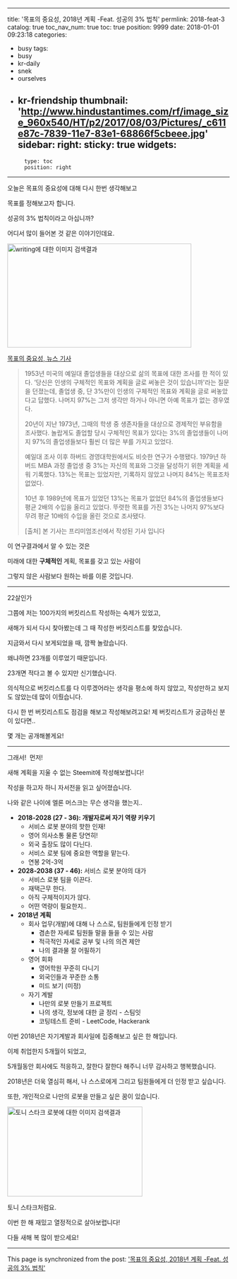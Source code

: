 
---
title: '목표의 중요성, 2018년 계획 -Feat. 성공의 3% 법칙'
permlink: 2018-feat-3
catalog: true
toc_nav_num: true
toc: true
position: 9999
date: 2018-01-01 09:23:18
categories:
- busy
tags:
- busy
- kr-daily
- snek
- ourselves
- kr-friendship
thumbnail: 'http://www.hindustantimes.com/rf/image_size_960x540/HT/p2/2017/08/03/Pictures/_c611e87c-7839-11e7-83e1-68866f5cbeee.jpg'
sidebar:
    right:
        sticky: true
widgets:
    -
        type: toc
        position: right
---


오늘은 목표의 중요성에 대해 다시 한번 생각해보고

목표를 정해보고자 합니다.

성공의 3% 법칙이라고 아십니까?

어디서 많이 들어본 것 같은 이야기인데요.

<img class="" src="http://www.hindustantimes.com/rf/image_size_960x540/HT/p2/2017/08/03/Pictures/_c611e87c-7839-11e7-83e1-68866f5cbeee.jpg" alt="writing에 대한 이미지 검색결과" width="417" height="235" />

<a href="http://premium.chosun.com/site/data/html_dir/2014/01/17/2014011700763.html">목표의 중요성, 뉴스 기사</a>
<blockquote>1953년 미국의 예일대 졸업생들을 대상으로 삶의 목표에 대한 조사를 한 적이 있다. ’당신은 인생의 구체적인 목표와 계획을 글로 써놓은 것이 있습니까'라는 질문을 던졌는데, 졸업생 중, 단 3%만이 인생의 구체적인 목표와 계획을 글로 써놓았다고 답했다. 나머지 97%는 그저 생각만 하거나 아니면 아예 목표가 없는 경우였다.

20년이 지난 1973년, 그때의 학생 중 생존자들을 대상으로 경제적인 부유함을 조사했다. 놀랍게도 졸업할 당시 구체적인 목표가 있다는 3%의 졸업생들이 나머지 97%의 졸업생들보다 훨씬 더 많은 부를 가지고 있었다.

예일대 조사 이후 하버드 경영대학원에서도 비슷한 연구가 수행됐다. 1979년 하버드 MBA 과정 졸업생 중 3%는 자신의 목표와 그것을 달성하기 위한 계획을 세워 기록했다. 13%는 목표는 있었지만, 기록하지 않았고 나머지 84%는 목표조차 없었다.

10년 후 1989년에 목표가 있었던 13%는 목표가 없었던 84%의 졸업생들보다 평균 2배의 수입을 올리고 있었다. 뚜렷한 목표를 가진 3%는 나머지 97%보다 무려 평균 10배의 수입을 올린 것으로 조사됐다.

[출처] 본 기사는 프리미엄조선에서 작성된 기사 입니다
</blockquote>
이 연구결과에서 알 수 있는 것은

미래에 대한 <strong>구체적인</strong> 계획, 목표를 갖고 있는 사람이

그렇지 않은 사람보다 원하는 바를 이룬 것입니다.

<hr />

22살인가

그쯤에 저는 100가지의 버킷리스트 작성하는 숙제가 있었고,

새해가 되서 다시 찾아봤는데 그 때 작성한 버킷리스트를 찾았습니다.

지금와서 다시 보게되었을 때, 깜짝 놀랐습니다.

왜냐하면 23개를 이루었기 때문입니다.

23개면 적다고 볼 수 있지만 신기했습니다.

의식적으로 버킷리스트를 다 이루겠어라는 생각을 평소에 하지 않았고, 작성만하고 보지도 않았는데 많이 이뤘습니다.

다시 한 번 버킷리스트도 점검을 해보고 작성해보려고요!
제 버킷리스트가 궁금하신 분이 있다면..

몇 개는 공개해볼게요!

<hr />

그래서!  먼저!

새해 계획을 지울 수 없는 Steemit에 작성해보렵니다!

작성을 하고자 하니 자서전을 읽고 싶어졌습니다.

나와 같은 나이에 엘론 머스크는 무슨 생각을 했는지..
<ul>
 	<li><strong>2018-2028 (27 - 36): 개발자로써 자기 역량 키우기</strong>
<ul>
 	<li>서비스 로봇 분야의 핫한 인재!</li>
 	<li>영어 의사소통 물론 당연히!</li>
 	<li>외국 출장도 많이 다닌다.</li>
 	<li>서비스 로봇 팀에 중요한 역할을 맡는다.</li>
 	<li>연봉 2억-3억</li>
</ul>
</li>
 	<li><strong>2028-2038 (37 - 46):</strong> 서비스 로봇 분야의 대가
<ul>
 	<li>서비스 로봇 팀을 이끈다.</li>
 	<li>재택근무 한다.</li>
 	<li>아직 구체적이지가 않다.</li>
 	<li>어떤 역량이 필요한지..</li>
</ul>
</li>
 	<li><strong>2018년 계획</strong>
<ul>
 	<li>회사 업무(개발)에 대해 나 스스로, 팀원들에게 인정 받기
<ul>
 	<li>겸손한 자세로 팀원들 말을 들을 수 있는 사람</li>
 	<li>적극적인 자세로 공부 및 나의 의견 제안</li>
 	<li>나의 결과물 잘 어필하기</li>
</ul>
</li>
 	<li>영어 회화
<ul>
 	<li>영어학원 꾸준히 다니기</li>
 	<li>외국인들과 꾸준한 소통</li>
 	<li>미드 보기 (미정)</li>
</ul>
</li>
 	<li>자기 계발
<ul>
 	<li>나만의 로봇 만들기 프로젝트</li>
 	<li>나의 생각, 정보에 대한 글 정리 - 스팀잇</li>
 	<li>코팅테스트 준비 - LeetCode, Hackerank</li>
</ul>
</li>
</ul>
</li>
</ul>
이번 2018년은 자기계발과 회사일에 집중해보고 싶은 한 해입니다.

이제 취업한지 5개월이 되었고,

5개월동안 회사에도 적응하고, 잘한다 잘한다 해주니 너무 감사하고 행복했습니다.

2018년은 더욱 열심히 해서, 나 스스로에게 그리고 팀원들에게 더 인정 받고 싶습니다.

또한, 개인적으로 나만의 로봇을 만들고 싶은 꿈이 있습니다.

<img class="" src="http://www.danbinews.com/news/photo/201505/5651_8660_010.jpg" alt="토니 스타크 로봇에 대한 이미지 검색결과" width="306" height="203" />

토니 스타크처럼요.

이번 한 해 재밌고 열정적으로 살아보렵니다!

다들 새해 복 많이 받으세요!

- - -

This page is synchronized from the post: ['목표의 중요성, 2018년 계획 -Feat. 성공의 3% 법칙'](https://steemit.com/@jacobyu/2018-feat-3)
